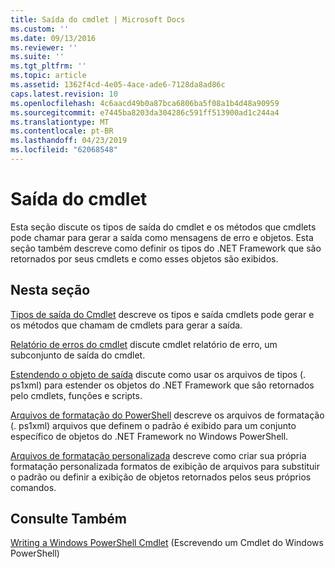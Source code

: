```yaml
---
title: Saída do cmdlet | Microsoft Docs
ms.custom: ''
ms.date: 09/13/2016
ms.reviewer: ''
ms.suite: ''
ms.tgt_pltfrm: ''
ms.topic: article
ms.assetid: 1362f4cd-4e05-4ace-ade6-7128da8ad86c
caps.latest.revision: 10
ms.openlocfilehash: 4c6aacd49b0a87bca6806ba5f08a1b4d48a90959
ms.sourcegitcommit: e7445ba8203da304286c591ff513900ad1c244a4
ms.translationtype: MT
ms.contentlocale: pt-BR
ms.lasthandoff: 04/23/2019
ms.locfileid: "62068548"
---
```

# <a name="cmdlet-output"></a>Saída do cmdlet

Esta seção discute os tipos de saída do cmdlet e os métodos que cmdlets pode chamar para gerar a saída como mensagens de erro e objetos. Esta seção também descreve como definir os tipos do .NET Framework que são retornados por seus cmdlets e como esses objetos são exibidos.

## <a name="in-this-section"></a>Nesta seção

[Tipos de saída do Cmdlet](./types-of-cmdlet-output.md) descreve os tipos e saída cmdlets pode gerar e os métodos que chamam de cmdlets para gerar a saída.

[Relatório de erros do cmdlet](./cmdlet-error-reporting.md) discute cmdlet relatório de erro, um subconjunto de saída do cmdlet.

[Estendendo o objeto de saída](./extending-output-objects.md) discute como usar os arquivos de tipos (. ps1xml) para estender os objetos do .NET Framework que são retornados pelo cmdlets, funções e scripts.

[Arquivos de formatação do PowerShell](../format/powershell-formatting-files.md) descreve os arquivos de formatação (. ps1xml) arquivos que definem o padrão é exibido para um conjunto específico de objetos do .NET Framework no Windows PowerShell.

[Arquivos de formatação personalizada](./custom-formatting-files.md) descreve como criar sua própria formatação personalizada formatos de exibição de arquivos para substituir o padrão ou definir a exibição de objetos retornados pelos seus próprios comandos.

## <a name="see-also"></a>Consulte Também

[Writing a Windows PowerShell Cmdlet](./writing-a-windows-powershell-cmdlet.md) (Escrevendo um Cmdlet do Windows PowerShell)
